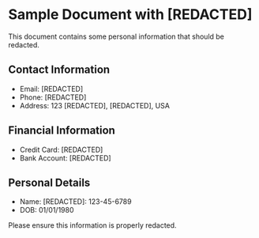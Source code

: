 # Sample Document with [REDACTED]

This document contains some personal information that should be redacted.

## Contact Information

- Email: [REDACTED]
- Phone: [REDACTED]
- Address: 123 [REDACTED], [REDACTED], USA

## Financial Information

- Credit Card: [REDACTED]
- Bank Account: [REDACTED]

## Personal Details

- Name: [REDACTED]: 123-45-6789
- DOB: 01/01/1980

Please ensure this information is properly redacted.
